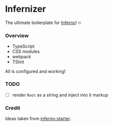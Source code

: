 # Infernizer

The ultimate boilerplate for [Inferno](https://infernojs.org/)! :fire:

### Overview

* TypeScript
* CSS modules
* webpack
* TSlint

All is configured and working!

### TODO

- [ ] render `Root` as a string and inject into it markup

### Credit

Ideas taken from [inferno-starter](https://github.com/lukeed/inferno-starter).
